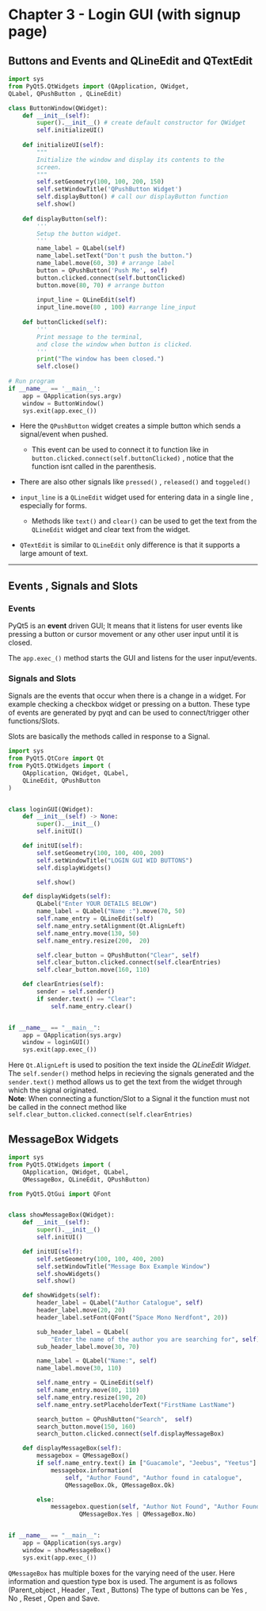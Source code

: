 # Chapter 3 - Login GUI (with signup page)

## Buttons and Events and QLineEdit and QTextEdit
```Python
import sys
from PyQt5.QtWidgets import (QApplication, QWidget, 
QLabel, QPushButton , QLineEdit)

class ButtonWindow(QWidget):
	def __init__(self):
		super().__init__() # create default constructor for QWidget
		self.initializeUI()
		
	def initializeUI(self):
		"""
		Initialize the window and display its contents to the
		screen.
		"""
		self.setGeometry(100, 100, 200, 150)
		self.setWindowTitle('QPushButton Widget')
		self.displayButton() # call our displayButton function
		self.show()
		
	def displayButton(self):
		'''
		Setup the button widget.
		'''
		name_label = QLabel(self)
		name_label.setText("Don't push the button.")
		name_label.move(60, 30) # arrange label
		button = QPushButton('Push Me', self)
		button.clicked.connect(self.buttonClicked)
		button.move(80, 70) # arrange button
		
		input_line = QLineEdit(self)
		input_line.move(80 , 100) #arrange line_input
		
	def buttonClicked(self):
		'''
		Print message to the terminal,
		and close the window when button is clicked.
		'''
		print("The window has been closed.")
		self.close()
		
# Run program
if __name__ == '__main__':
	app = QApplication(sys.argv)
	window = ButtonWindow()
	sys.exit(app.exec_())
```

- Here the `QPushButton` widget creates a simple button which sends a signal/event when pushed.
	- This event can be used to connect it to function like in `button.clicked.connect(self.buttonClicked)` , notice that the function isnt called in the parenthesis.
- There are also other signals like `pressed()` , `released()` and `toggeled()`

- `input_line` is a `QLineEdit` widget used for entering data in a single line , especially for forms.
	- Methods like `text()` and `clear()` can be used to get the text from the `QLineEdit` widget and clear text from the widget.
- `QTextEdit` is similar to `QLineEdit` only difference is that it supports a large amount of text.
---


## Events , Signals and Slots 
### Events 
PyQt5 is an **event** driven GUI; It means that it listens for user events like pressing a button or cursor movement or any other user input until it is closed.

The `app.exec_()` method starts the GUI and listens for the user input/events. 

### Signals and Slots
Signals are the events that occur when there is a change in a widget.
For example checking a checkbox widget or pressing on a button.
These type of events are generated by pyqt and can be used to connect/trigger other functions/Slots.

Slots are basically the methods called in response to a Signal.

```python
import sys
from PyQt5.QtCore import Qt
from PyQt5.QtWidgets import (
    QApplication, QWidget, QLabel,
    QLineEdit, QPushButton
)


class loginGUI(QWidget):
    def __init__(self) -> None:
        super().__init__()
        self.initUI()

    def initUI(self):
        self.setGeometry(100, 100, 400, 200)
        self.setWindowTitle("LOGIN GUI WID BUTTONS")
        self.displayWidgets()

        self.show()

    def displayWidgets(self):
        QLabel("Enter YOUR DETAILS BELOW")
        name_label = QLabel("Name :").move(70, 50)
        self.name_entry = QLineEdit(self)
        self.name_entry.setAlignment(Qt.AlignLeft)
        self.name_entry.move(130, 50)
        self.name_entry.resize(200,  20)

        self.clear_button = QPushButton("Clear", self)
        self.clear_button.clicked.connect(self.clearEntries)
        self.clear_button.move(160, 110)

    def clearEntries(self):
        sender = self.sender()
        if sender.text() == "Clear":
            self.name_entry.clear()


if __name__ == "__main__":
    app = QApplication(sys.argv)
    window = loginGUI()
    sys.exit(app.exec_())

```

Here `Qt.AlignLeft` is used to position the text inside the *QLineEdit Widget*.
The `self.sender()` method helps in recieving the signals generated and the `sender.text()` method allows us to get the text from the widget through which the signal originated.  
**Note**: When connecting a function/Slot to a Signal it the function must not be called in the connect method like 
`self.clear_button.clicked.connect(self.clearEntries)`


## MessageBox Widgets
```python
import sys
from PyQt5.QtWidgets import (
    QApplication, QWidget, QLabel,
    QMessageBox, QLineEdit, QPushButton)

from PyQt5.QtGui import QFont


class showMessageBox(QWidget):
    def __init__(self):
        super().__init__()
        self.initUI()

    def initUI(self):
        self.setGeometry(100, 100, 400, 200)
        self.setWindowTitle("Message Box Example Window")
        self.showWidgets()
        self.show()

    def showWidgets(self):
        header_label = QLabel("Author Catalogue", self)
        header_label.move(20, 20)
        header_label.setFont(QFont("Space Mono Nerdfont", 20))

        sub_header_label = QLabel(
            "Enter the name of the author you are searching for", self)
        sub_header_label.move(30, 70)

        name_label = QLabel("Name:", self)
        name_label.move(30, 110)

        self.name_entry = QLineEdit(self)
        self.name_entry.move(80, 110)
        self.name_entry.resize(190, 20)
        self.name_entry.setPlaceholderText("FirstName LastName")

        search_button = QPushButton("Search",  self)
        search_button.move(150, 160)
        search_button.clicked.connect(self.displayMessageBox)

    def displayMessageBox(self):
        messagebox = QMessageBox()
        if self.name_entry.text() in ["Guacamole", "Jeebus", "Yeetus"]:
            messagebox.information(
                self, "Author Found", "Author found in catalogue",
                QMessageBox.Ok, QMessageBox.Ok)

        else:
            messagebox.question(self, "Author Not Found", "Author Found in catalogue \nDo you wish to continue", 
                    QMessageBox.Yes | QMessageBox.No)


if __name__ == "__main__":
    app = QApplication(sys.argv)
    window = showMessageBox()
    sys.exit(app.exec_())
```

`QMessageBox` has multiple boxes for the varying need of the user.
Here information and question type box is used.
The argument is as follows
(Parent_object , Header , Text , Buttons)
The type of buttons can be Yes , No , Reset , Open and Save.
